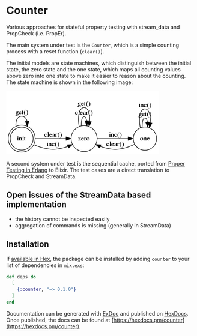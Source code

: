 # Counter

Various approaches for stateful property testing with stream_data and
PropCheck (i.e. PropEr).

The main system under test is the `Counter`, which is a simple counting process
with a reset function (`clear()`).

The initial models are state machines, which distinguish between the initial state,
the zero state and the one state, which maps all counting values above zero
into one state to make it easier to reason about the counting. The state machine
is shown in the following image:

![The Counter State Machine](image/counter_fsm.dot.png)

A second system under test is the sequential cache, ported from
[Proper Testing in Erlang](http://propertesting.com/book_stateful_properties.html)
to Elixir. The test cases are a direct translation to PropCheck and StreamData.

## Open issues of the StreamData based implementation

* the history cannot be inspected easily
* aggregation of commands is missing (generally in StreamData)

## Installation

If [available in Hex](https://hex.pm/docs/publish), the package can be installed
by adding `counter` to your list of dependencies in `mix.exs`:

```elixir
def deps do
  [
    {:counter, "~> 0.1.0"}
  ]
end
```

Documentation can be generated with [ExDoc](https://github.com/elixir-lang/ex_doc)
and published on [HexDocs](https://hexdocs.pm). Once published, the docs can
be found at [https://hexdocs.pm/counter](https://hexdocs.pm/counter).
